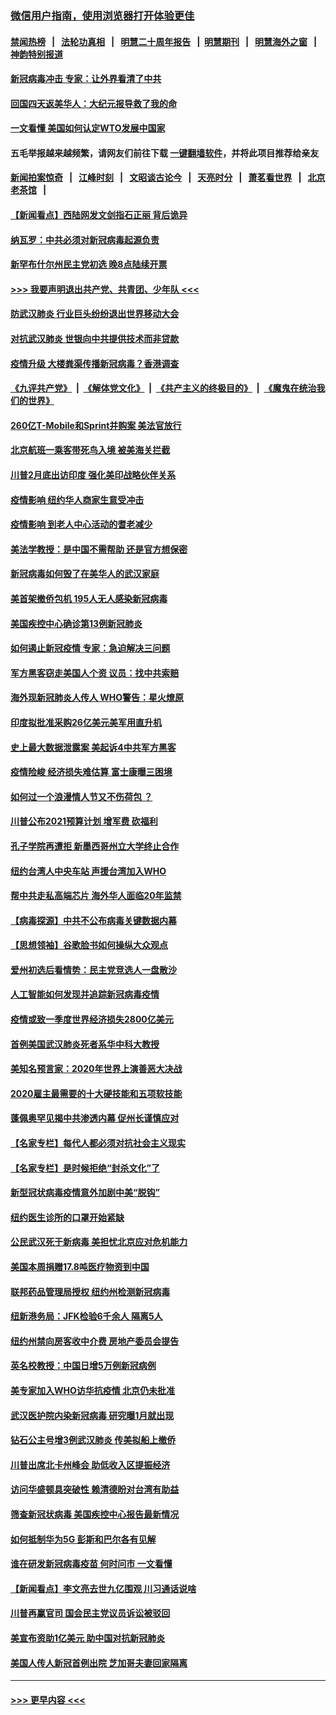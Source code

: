### [微信用户指南，使用浏览器打开体验更佳](https://github.com/gfw-breaker/banned-news1/blob/master/indexes/wechat-guide.md?t=0)
#### [禁闻热榜](热点新闻.md?t=0)  &nbsp;&nbsp;|&nbsp;&nbsp; [法轮功真相](https://github.com/gfw-breaker/truth/blob/master/README.md?t=0) &nbsp;&nbsp;|&nbsp;&nbsp; [明慧二十周年报告](https://github.com/gfw-breaker/mh-reports/blob/master/README.md?t=0) &nbsp;&nbsp;|&nbsp;&nbsp;[明慧期刊](https://github.com/gfw-breaker/mh-qikan) &nbsp;&nbsp;|&nbsp;&nbsp; [明慧海外之窗](https://github.com/gfw-breaker/mh-news/blob/master/README.md?t=0) &nbsp;&nbsp;|&nbsp;&nbsp; [神韵特别报道](https://github.com/gfw-breaker/mh-news/blob/master/shenyun.md?t=0)
#### [新冠病毒冲击 专家：让外界看清了中共](../pages/nsc412/n11862280.md?t=02121002) 
#### [回国四天返美华人：大纪元报导救了我的命](../pages/nsc412/n11862181.md?t=02121002) 
#### [一文看懂 美国如何认定WTO发展中国家](../pages/nsc412/n11862051.md?t=02121002) 
#### 五毛举报越来越频繁，请网友们前往下载 [一键翻墙软件](https://github.com/gfw-breaker/ssr-accounts)，并将此项目推荐给亲友
#### [新闻拍案惊奇](https://github.com/gfw-breaker/banned-news1/blob/master/pages/link4.md) &nbsp;&nbsp;|&nbsp;&nbsp; [江峰时刻](https://github.com/gfw-breaker/banned-news1/blob/master/pages/link4.md) &nbsp;&nbsp;|&nbsp;&nbsp; [文昭谈古论今](https://github.com/gfw-breaker/banned-news1/blob/master/pages/link4.md) &nbsp;&nbsp;|&nbsp;&nbsp; [天亮时分](https://github.com/gfw-breaker/banned-news1/blob/master/pages/link4.md) &nbsp;&nbsp;|&nbsp;&nbsp; [萧茗看世界](https://github.com/gfw-breaker/banned-news1/blob/master/pages/link4.md) &nbsp;&nbsp;|&nbsp;&nbsp; [北京老茶馆](https://github.com/gfw-breaker/banned-news1/blob/master/pages/link4.md) &nbsp;&nbsp;|&nbsp;&nbsp; 
#### [【新闻看点】西陆网发文剑指石正丽 背后诡异](../pages/nsc412/n11861792.md?t=02121002) 
#### [纳瓦罗：中共必须对新冠病毒起源负责](../pages/nsc412/n11861810.md?t=02121002) 
#### [新罕布什尔州民主党初选 晚8点陆续开票](../pages/nsc412/n11861872.md?t=02121002) 
#### [>>> 我要声明退出共产党、共青团、少年队 <<<](https://github.com/begood0513/goodnews/blob/master/quit/letter.md) 
#### [防武汉肺炎 行业巨头纷纷退出世界移动大会](../pages/nsc412/n11861795.md?t=02121002) 
#### [对抗武汉肺炎 世银向中共提供技术而非贷款](../pages/nsc412/n11861652.md?t=02121002) 
#### [疫情升级 大楼粪渠传播新冠病毒？香港调查](../pages/nsc412/n11861556.md?t=02121002) 
#### [《九评共产党》](https://github.com/begood0513/9ping.md/blob/master/README.md) &nbsp;|&nbsp; [《解体党文化》](../../../../jtdwh.md/blob/master/README.md)  &nbsp;|&nbsp; [《共产主义的终极目的》](../../../../gczydzjmd.md/blob/master/README.md) &nbsp;|&nbsp; [《魔鬼在统治我们的世界》](../../../../mgztzwmdsj.md/blob/master/README.md) 
#### [260亿T-Mobile和Sprint并购案 美法官放行](../pages/nsc412/n11861511.md?t=02121002) 
#### [北京航班一乘客带死鸟入境 被美海关拦截](../pages/nsc412/n11861317.md?t=02121002) 
#### [川普2月底出访印度 强化美印战略伙伴关系](../pages/nsc412/n11860557.md?t=02121002) 
#### [疫情影响  纽约华人商家生意受冲击](../pages/nsc412/n11860284.md?t=02121002) 
#### [疫情影响  到老人中心活动的耆老减少](../pages/nsc412/n11860199.md?t=02121002) 
#### [美法学教授：是中国不需帮助 还是官方想保密](../pages/nsc412/n11859492.md?t=02121002) 
#### [新冠病毒如何毁了在美华人的武汉家庭](../pages/nsc412/n11859524.md?t=02121002) 
#### [美首架撤侨包机 195人无人感染新冠病毒](../pages/nsc412/n11859908.md?t=02121002) 
#### [美国疾控中心确诊第13例新冠肺炎](../pages/nsc412/n11859966.md?t=02121002) 
#### [如何遏止新冠疫情 专家：急迫解决三问题](../pages/nsc412/n11859685.md?t=02121002) 
#### [军方黑客窃走美国人个资 议员：找中共索赔](../pages/nsc412/n11859371.md?t=02121002) 
#### [海外现新冠肺炎人传人 WHO警告：星火燎原](../pages/nsc412/n11859252.md?t=02121002) 
#### [印度拟批准采购26亿美元美军用直升机](../pages/nsc412/n11859143.md?t=02121002) 
#### [史上最大数据泄露案 美起诉4中共军方黑客](../pages/nsc412/n11859115.md?t=02121002) 
#### [疫情险峻 经济损失难估算 富士康曝三困境](../pages/nsc412/n11859120.md?t=02121002) 
#### [如何过一个浪漫情人节又不伤荷包 ？](../pages/nsc412/n11858969.md?t=02121002) 
#### [川普公布2021预算计划 增军费 砍福利](../pages/nsc412/n11859012.md?t=02121002) 
#### [孔子学院再遭拒 新墨西哥州立大学终止合作](../pages/nsc412/n11858661.md?t=02121002) 
#### [纽约台湾人中央车站  声援台湾加入WHO](../pages/nsc412/n11857757.md?t=02121002) 
#### [帮中共走私高端芯片 海外华人面临20年监禁](../pages/nsc412/n11855016.md?t=02121002) 
#### [【病毒探源】中共不公布病毒关键数据内幕](../pages/nsc412/n11856584.md?t=02121002) 
#### [【思想领袖】谷歌脸书如何操纵大众观点](../pages/nsc412/n11680874.md?t=02121002) 
#### [爱州初选后看情势：民主党竞选人一盘散沙](../pages/nsc412/n11856557.md?t=02121002) 
#### [人工智能如何发现并追踪新冠病毒疫情](../pages/nsc412/n11856398.md?t=02121002) 
#### [疫情或致一季度世界经济损失2800亿美元](../pages/nsc412/n11855639.md?t=02121002) 
#### [首例美国武汉肺炎死者系华中科大教授](../pages/nsc412/n11855500.md?t=02121002) 
#### [美知名预言家：2020年世界上演善恶大决战](../pages/nsc412/n11855418.md?t=02121002) 
#### [2020雇主最需要的十大硬技能和五项软技能](../pages/nsc412/n11850953.md?t=02121002) 
#### [蓬佩奥罕见揭中共渗透内幕 促州长谨慎应对](../pages/nsc412/n11854685.md?t=02121002) 
#### [【名家专栏】每代人都必须对抗社会主义现实](../pages/nsc412/n11831412.md?t=02121002) 
#### [【名家专栏】是时候拒绝“封杀文化”了](../pages/nsc412/n11814093.md?t=02121002) 
#### [新型冠状病毒疫情意外加剧中美“脱钩”](../pages/nsc412/n11854475.md?t=02121002) 
#### [纽约医生诊所的口罩开始紧缺](../pages/nsc412/n11853364.md?t=02121002) 
#### [公民武汉死于新病毒 美担忧北京应对危机能力](../pages/nsc412/n11854331.md?t=02121002) 
#### [美国本周捐赠17.8吨医疗物资到中国](../pages/nsc412/n11854269.md?t=02121002) 
#### [联邦药品管理局授权  纽约州检测新冠病毒](../pages/nsc412/n11853371.md?t=02121002) 
#### [纽新港务局：JFK检验6千余人  隔离5人](../pages/nsc412/n11853366.md?t=02121002) 
#### [纽约州禁向房客收中介费  房地产委员会提告](../pages/nsc412/n11853360.md?t=02121002) 
#### [英名校教授：中国日增5万例新冠病例](../pages/nsc412/n11854174.md?t=02121002) 
#### [美专家加入WHO访华抗疫情 北京仍未批准](../pages/nsc412/n11854043.md?t=02121002) 
#### [武汉医护院内染新冠病毒 研究曝1月就出现](../pages/nsc412/n11852928.md?t=02121002) 
#### [钻石公主号增3例武汉肺炎 传美拟船上撤侨](../pages/nsc412/n11853240.md?t=02121002) 
#### [川普出席北卡州峰会 助低收入区提振经济](../pages/nsc412/n11853232.md?t=02121002) 
#### [访问华盛顿具突破性 赖清德盼对台湾有助益](../pages/nsc412/n11853129.md?t=02121002) 
#### [筛查新冠状病毒 美国疾控中心报告最新情况](../pages/nsc412/n11853070.md?t=02121002) 
#### [如何抵制华为5G 彭斯和巴尔各有见解](../pages/nsc412/n11852535.md?t=02121002) 
#### [谁在研发新冠病毒疫苗 何时问市 一文看懂](../pages/nsc412/n11852840.md?t=02121002) 
#### [【新闻看点】李文亮去世九亿围观 川习通话说啥](../pages/nsc412/n11852360.md?t=02121002) 
#### [川普再赢官司 国会民主党议员诉讼被驳回](../pages/nsc412/n11852287.md?t=02121002) 
#### [美宣布资助1亿美元 助中国对抗新冠肺炎](../pages/nsc412/n11852531.md?t=02121002) 
#### [美国人传人新冠首例出院 芝加哥夫妻回家隔离](../pages/nsc412/n11852452.md?t=02121002) 

----
#### [ >>> 更早内容 <<< ](../indexes/nsc412-earlier.md)
